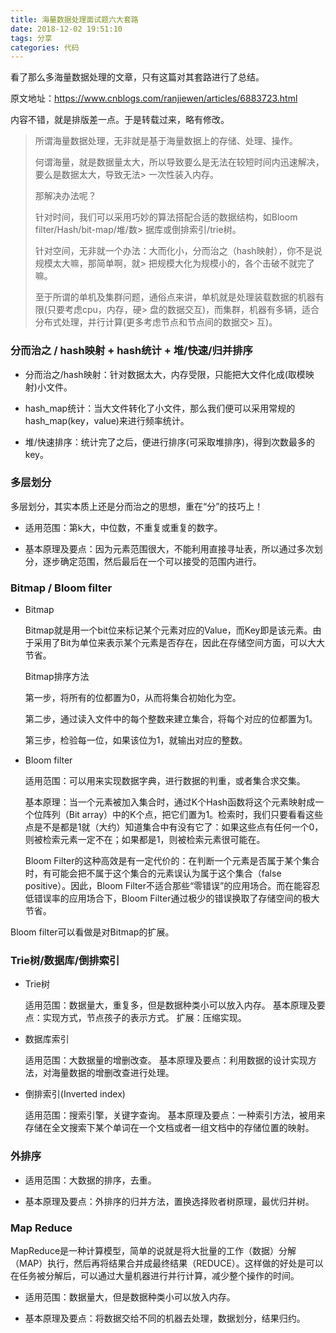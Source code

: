 ```yaml
---
title: 海量数据处理面试题六大套路
date: 2018-12-02 19:51:10
tags: 分享
categories: 代码
---
```


看了那么多海量数据处理的文章，只有这篇对其套路进行了总结。

原文地址：https://www.cnblogs.com/ranjiewen/articles/6883723.html

内容不错，就是排版差一点。于是转载过来，略有修改。



> 所谓海量数据处理，无非就是基于海量数据上的存储、处理、操作。
> 
> 
> 何谓海量，就是数据量太大，所以导致要么是无法在较短时间内迅速解决，要么是数据太大，导致无法> 一次性装入内存。
> 
> 
> 那解决办法呢？
> 
> 
> 针对时间，我们可以采用巧妙的算法搭配合适的数据结构，如Bloom filter/Hash/bit-map/堆/数> 据库或倒排索引/trie树。
> 
> 
> 针对空间，无非就一个办法：大而化小，分而治之（hash映射），你不是说规模太大嘛，那简单啊，就> 把规模大化为规模小的，各个击破不就完了嘛。
> 
> 
> 至于所谓的单机及集群问题，通俗点来讲，单机就是处理装载数据的机器有限(只要考虑cpu，内存，硬> 盘的数据交互)，而集群，机器有多辆，适合分布式处理，并行计算(更多考虑节点和节点间的数据交> 互)。

### 分而治之 / hash映射 + hash统计 + 堆/快速/归并排序
- 分而治之/hash映射：针对数据太大，内存受限，只能把大文件化成(取模映射)小文件。

- hash_map统计：当大文件转化了小文件，那么我们便可以采用常规的hash_map(key，value)来进行频率统计。

- 堆/快速排序：统计完了之后，便进行排序(可采取堆排序)，得到次数最多的key。

### 多层划分
多层划分，其实本质上还是分而治之的思想，重在“分”的技巧上！

- 适用范围：第k大，中位数，不重复或重复的数字。

- 基本原理及要点：因为元素范围很大，不能利用直接寻址表，所以通过多次划分，逐步确定范围，然后最后在一个可以接受的范围内进行。

### Bitmap / Bloom filter
- Bitmap

    Bitmap就是用一个bit位来标记某个元素对应的Value，而Key即是该元素。由于采用了Bit为单位来表示某个元素是否存在，因此在存储空间方面，可以大大节省。

    Bitmap排序方法

    第一步，将所有的位都置为0，从而将集合初始化为空。

    第二步，通过读入文件中的每个整数来建立集合，将每个对应的位都置为1。

    第三步，检验每一位，如果该位为1，就输出对应的整数。

- Bloom filter

    适用范围：可以用来实现数据字典，进行数据的判重，或者集合求交集。

    基本原理：当一个元素被加入集合时，通过K个Hash函数将这个元素映射成一个位阵列（Bit
    array）中的K个点，把它们置为1。检索时，我们只要看看这些点是不是都是1就（大约）知道集合中有没有它了：如果这些点有任何一个0，则被检索元素一定不在；如果都是1，则被检索元素很可能在。

    Bloom Filter的这种高效是有一定代价的：在判断一个元素是否属于某个集合时，有可能会把不属于这个集合的元素误认为属于这个集合（false positive）。因此，Bloom Filter不适合那些“零错误”的应用场合。而在能容忍低错误率的应用场合下，Bloom Filter通过极少的错误换取了存储空间的极大节省。

Bloom filter可以看做是对Bitmap的扩展。

### Trie树/数据库/倒排索引
- Trie树

    适用范围：数据量大，重复多，但是数据种类小可以放入内存。 基本原理及要点：实现方式，节点孩子的表示方式。 扩展：压缩实现。

- 数据库索引

    适用范围：大数据量的增删改查。 基本原理及要点：利用数据的设计实现方法，对海量数据的增删改查进行处理。

- 倒排索引(Inverted index)

    适用范围：搜索引擎，关键字查询。 基本原理及要点：一种索引方法，被用来存储在全文搜索下某个单词在一个文档或者一组文档中的存储位置的映射。

### 外排序
- 适用范围：大数据的排序，去重。

- 基本原理及要点：外排序的归并方法，置换选择败者树原理，最优归并树。

### Map Reduce
MapReduce是一种计算模型，简单的说就是将大批量的工作（数据）分解（MAP）执行，然后再将结果合并成最终结果（REDUCE）。这样做的好处是可以在任务被分解后，可以通过大量机器进行并行计算，减少整个操作的时间。

- 适用范围：数据量大，但是数据种类小可以放入内存。

- 基本原理及要点：将数据交给不同的机器去处理，数据划分，结果归约。
